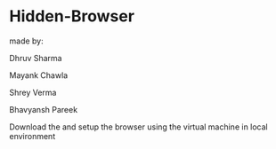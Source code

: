# Hidden-Browser

made by:

Dhruv Sharma

Mayank Chawla

Shrey Verma

Bhavyansh Pareek

Download the and setup the browser using the virtual machine in local environment




